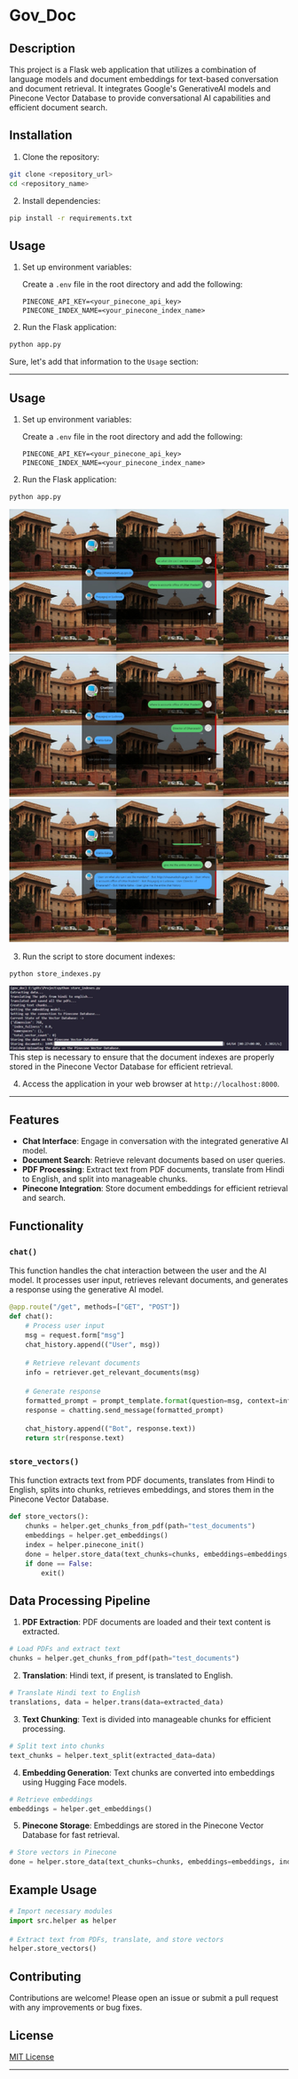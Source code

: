 # Gov_Doc

## Description

This project is a Flask web application that utilizes a combination of language models and document embeddings for text-based conversation and document retrieval. It integrates Google's GenerativeAI models and Pinecone Vector Database to provide conversational AI capabilities and efficient document search.

## Installation

1. Clone the repository:

```bash
git clone <repository_url>
cd <repository_name>
```

2. Install dependencies:

```bash
pip install -r requirements.txt
```

## Usage

1. Set up environment variables:

   Create a `.env` file in the root directory and add the following:

   ```plaintext
   PINECONE_API_KEY=<your_pinecone_api_key>
   PINECONE_INDEX_NAME=<your_pinecone_index_name>
   ```

2. Run the Flask application:

```bash
python app.py
```


Sure, let's add that information to the `Usage` section:

---

## Usage

1. Set up environment variables:

   Create a `.env` file in the root directory and add the following:

   ```plaintext
   PINECONE_API_KEY=<your_pinecone_api_key>
   PINECONE_INDEX_NAME=<your_pinecone_index_name>
   ```

2. Run the Flask application:

```bash
python app.py
```
![Example-1](https://raw.githubusercontent.com/Azazel0203/gov_doc/main/static/ex1.jpg)
![Example -2](https://raw.githubusercontent.com/Azazel0203/gov_doc/main/static/ex2.jpg)
![Example -3](https://raw.githubusercontent.com/Azazel0203/gov_doc/main/static/ex3.jpg)

3. Run the script to store document indexes:

```bash
python store_indexes.py
```
![Image Alt Text](https://raw.githubusercontent.com/Azazel0203/gov_doc/main/static/out1.jpg)
This step is necessary to ensure that the document indexes are properly stored in the Pinecone Vector Database for efficient retrieval.


4. Access the application in your web browser at `http://localhost:8000`.
--- 

## Features

- **Chat Interface**: Engage in conversation with the integrated generative AI model.
- **Document Search**: Retrieve relevant documents based on user queries.
- **PDF Processing**: Extract text from PDF documents, translate from Hindi to English, and split into manageable chunks.
- **Pinecone Integration**: Store document embeddings for efficient retrieval and search.

## Functionality

### `chat()`

This function handles the chat interaction between the user and the AI model. It processes user input, retrieves relevant documents, and generates a response using the generative AI model.

```python
@app.route("/get", methods=["GET", "POST"])
def chat():
    # Process user input
    msg = request.form["msg"]
    chat_history.append(("User", msg))
    
    # Retrieve relevant documents
    info = retriever.get_relevant_documents(msg)
    
    # Generate response
    formatted_prompt = prompt_template.format(question=msg, context=info, history=chat_history)
    response = chatting.send_message(formatted_prompt)
    
    chat_history.append(("Bot", response.text))
    return str(response.text)
```

### `store_vectors()`

This function extracts text from PDF documents, translates from Hindi to English, splits into chunks, retrieves embeddings, and stores them in the Pinecone Vector Database.

```python
def store_vectors():
    chunks = helper.get_chunks_from_pdf(path="test_documents")
    embeddings = helper.get_embeddings()
    index = helper.pinecone_init()
    done = helper.store_data(text_chunks=chunks, embeddings=embeddings, index=index)
    if done == False:
        exit()
```

## Data Processing Pipeline

1. **PDF Extraction**: PDF documents are loaded and their text content is extracted.

```python
# Load PDFs and extract text
chunks = helper.get_chunks_from_pdf(path="test_documents")
```

2. **Translation**: Hindi text, if present, is translated to English.

```python
# Translate Hindi text to English
translations, data = helper.trans(data=extracted_data)
```

3. **Text Chunking**: Text is divided into manageable chunks for efficient processing.

```python
# Split text into chunks
text_chunks = helper.text_split(extracted_data=data)
```

4. **Embedding Generation**: Text chunks are converted into embeddings using Hugging Face models.

```python
# Retrieve embeddings
embeddings = helper.get_embeddings()
```

5. **Pinecone Storage**: Embeddings are stored in the Pinecone Vector Database for fast retrieval.

```python
# Store vectors in Pinecone
done = helper.store_data(text_chunks=chunks, embeddings=embeddings, index=index)
```

## Example Usage

```python
# Import necessary modules
import src.helper as helper

# Extract text from PDFs, translate, and store vectors
helper.store_vectors()
```

## Contributing

Contributions are welcome! Please open an issue or submit a pull request with any improvements or bug fixes.

## License

[MIT License](LICENSE)

---
